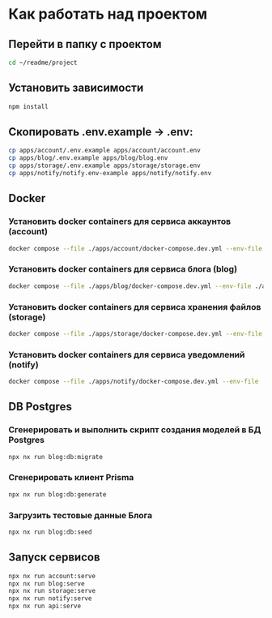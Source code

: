 # Как работать над проектом

## Перейти в папку с проектом
```bash
cd ~/readme/project
```

## Установить зависимости
```bash
npm install
```

## Скопировать .env.example -> .env:
```bash
cp apps/account/.env.example apps/account/account.env
cp apps/blog/.env.example apps/blog/blog.env
cp apps/storage/.env.example apps/storage/storage.env
cp apps/notify/notify.env-example apps/notify/notify.env
```

## Docker

### Установить docker containers для сервиса аккаунтов (account)
```bash
docker compose --file ./apps/account/docker-compose.dev.yml --env-file ./apps/account/account.env --project-name "readme-account" up -d
```
### Установить docker containers для сервиса блога (blog)
```bash
docker compose --file ./apps/blog/docker-compose.dev.yml --env-file ./apps/blog/blog.env --project-name "readme-blog" up -d
```
### Установить docker containers для сервиса хранения файлов (storage)
```bash
docker compose --file ./apps/storage/docker-compose.dev.yml --env-file ./apps/storage/storage.env --project-name "readme-storage" up -d
```
### Установить docker containers для сервиса уведомлений (notify)
```bash
docker compose --file ./apps/notify/docker-compose.dev.yml --env-file ./apps/notify/notify.env  --project-name "readme-notify" up -d
```

## DB Postgres

### Сгенерировать и выполнить скрипт создания моделей в БД Postgres
```bash
npx nx run blog:db:migrate
```
### Сгенерировать клиент Prisma
```bash
npx nx run blog:db:generate
```
### Загрузить тестовые данные Блога
```bash
npx nx run blog:db:seed
```

## Запуск сервисов

```bash
npx nx run account:serve
npx nx run blog:serve
npx nx run storage:serve
npx nx run notify:serve
npx nx run api:serve
```

